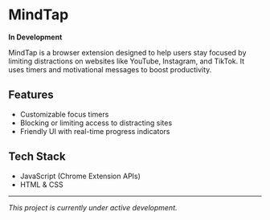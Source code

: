 # MindTap

**In Development**

MindTap is a browser extension designed to help users stay focused by limiting distractions on websites like YouTube, Instagram, and TikTok. It uses timers and motivational messages to boost productivity.

## Features
- Customizable focus timers
- Blocking or limiting access to distracting sites
- Friendly UI with real-time progress indicators

## Tech Stack
- JavaScript (Chrome Extension APIs)
- HTML & CSS

---

*This project is currently under active development.*

